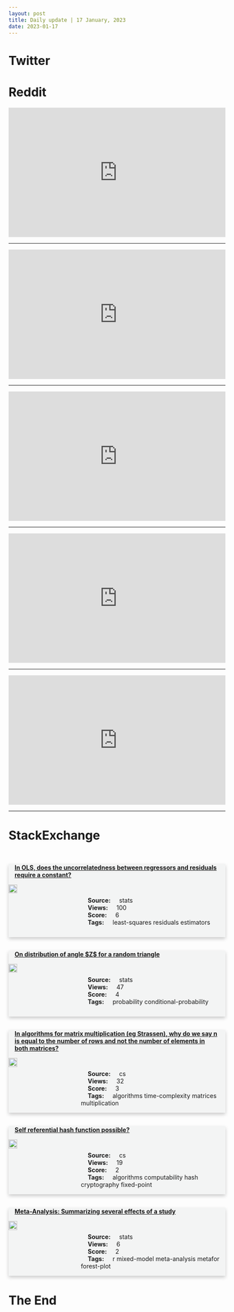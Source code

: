 ```yaml
---
layout: post
title: Daily update | 17 January, 2023
date: 2023-01-17
---
```


<script async src="https://platform.twitter.com/widgets.js" charset="utf-8"></script>


<script src='https://storage.ko-fi.com/cdn/scripts/overlay-widget.js'></script>
<script>
  kofiWidgetOverlay.draw('themldojo', {
    'type': 'floating-chat',
    'floating-chat.donateButton.text': 'Support me',
    'floating-chat.donateButton.background-color': '#f45d22',
    'floating-chat.donateButton.text-color': '#fff'
  });
</script>

# Twitter 

<blockquote class="twitter-tweet"><a href="https://twitter.com/fchollet/status/1614801963815940096"></a></blockquote>

<blockquote class="twitter-tweet"><a href="https://twitter.com/zartajgulwazir/status/1614797915175649288"></a></blockquote>

<blockquote class="twitter-tweet"><a href="https://twitter.com/PeterObi/status/1615033319371964416"></a></blockquote>

<blockquote class="twitter-tweet"><a href="https://twitter.com/BowTiedCyber/status/1615061524686508035"></a></blockquote>

<blockquote class="twitter-tweet"><a href="https://twitter.com/slave_2_liberty/status/1614791153806872576"></a></blockquote>

<blockquote class="twitter-tweet"><a href="https://twitter.com/DeepLearningAI_/status/1615016032602669057"></a></blockquote>

<blockquote class="twitter-tweet"><a href="https://twitter.com/DeepMind/status/1614962666434592776"></a></blockquote>

<blockquote class="twitter-tweet"><a href="https://twitter.com/stanfordnlp/status/1615022650660904960"></a></blockquote>

<blockquote class="twitter-tweet"><a href="https://twitter.com/stanfordnlp/status/1615095399966212096"></a></blockquote>

<blockquote class="twitter-tweet"><a href="https://twitter.com/huggingface/status/1615011106522529799"></a></blockquote>

# Reddit 

<iframe id="reddit-embed" src="https://www.redditmedia.com/r/datascience/comments/10de0j4/the_true_reason_i_chose_to_be_a_ds?ref_source=embed&amp;ref=share&amp;embed=true" sandbox="allow-scripts allow-same-origin allow-popups" style="border: none;" height="300" width="100%" scrolling="yes"></iframe>
<hr style="width:100%;text-align:left;margin-left:0">
<iframe id="reddit-embed" src="https://www.redditmedia.com/r/MachineLearning/comments/10dfex7/d_the_illustrated_stable_diffusion_video?ref_source=embed&amp;ref=share&amp;embed=true" sandbox="allow-scripts allow-same-origin allow-popups" style="border: none;" height="300" width="100%" scrolling="yes"></iframe>
<hr style="width:100%;text-align:left;margin-left:0">
<iframe id="reddit-embed" src="https://www.redditmedia.com/r/MachineLearning/comments/10dggxc/d_tim_dettmers_gpu_advice_blog_updated_for_4000?ref_source=embed&amp;ref=share&amp;embed=true" sandbox="allow-scripts allow-same-origin allow-popups" style="border: none;" height="300" width="100%" scrolling="yes"></iframe>
<hr style="width:100%;text-align:left;margin-left:0">
<iframe id="reddit-embed" src="https://www.redditmedia.com/r/datascience/comments/10d92zq/which_software_do_you_use_when_creating?ref_source=embed&amp;ref=share&amp;embed=true" sandbox="allow-scripts allow-same-origin allow-popups" style="border: none;" height="300" width="100%" scrolling="yes"></iframe>
<hr style="width:100%;text-align:left;margin-left:0">
<iframe id="reddit-embed" src="https://www.redditmedia.com/r/dataengineering/comments/10d9nhf/data_quality_engineering_best_practices?ref_source=embed&amp;ref=share&amp;embed=true" sandbox="allow-scripts allow-same-origin allow-popups" style="border: none;" height="300" width="100%" scrolling="yes"></iframe>
<hr style="width:100%;text-align:left;margin-left:0">

<style>
.card {
box-shadow: 0 4px 8px 0 rgba(0,0,0,0.2);
transition: 0.3s;
width: 100%;
background-color: #F3F4F4;
}
p{
    margin-left:  3em;
    padding-top: 1em;
}
.part2{
    display: grid;
    grid-template-columns: 1fr 3fr;
}
h4{
    margin: 1em;
}

.card:hover {
box-shadow: 0 8px 16px 0 rgba(0,0,0,0.2);
}
b {
padding: 2px 16px;
}
</style>
  
# StackExchange 


  <br>
  <div class="card">
  <h4><a href='https://stats.stackexchange.com/questions/602108/in-ols-does-the-uncorrelatedness-between-regressors-and-residuals-require-a-con'>In OLS, does the uncorrelatedness between regressors and residuals require a constant?</a></h4> 
  <div class="part2">
      <img src="https://cdn.sstatic.net/Sites/stats/Img/apple-touch-icon@2.png?v=344f57aa10cc" alt="Img missing!" style="width:40%">
      <p><b>Source:</b> stats<br><b>Views:</b> 100<br><b>Score:</b> 6<br><b>Tags:</b> <span class="badge badge-dark">least-squares</span> <span class="badge badge-dark">residuals</span> <span class="badge badge-dark">estimators</span></p> 
  </div>
  </div>
      
  <br>
  <div class="card">
  <h4><a href='https://stats.stackexchange.com/questions/602085/on-distribution-of-angle-z-for-a-random-triangle'>On distribution of angle $Z$ for a random triangle</a></h4> 
  <div class="part2">
      <img src="https://cdn.sstatic.net/Sites/stats/Img/apple-touch-icon@2.png?v=344f57aa10cc" alt="Img missing!" style="width:40%">
      <p><b>Source:</b> stats<br><b>Views:</b> 47<br><b>Score:</b> 4<br><b>Tags:</b> <span class="badge badge-dark">probability</span> <span class="badge badge-dark">conditional-probability</span></p> 
  </div>
  </div>
      
  <br>
  <div class="card">
  <h4><a href='https://cs.stackexchange.com/questions/156883/in-algorithms-for-matrix-multiplication-eg-strassen-why-do-we-say-n-is-equal'>In algorithms for matrix multiplication (eg Strassen), why do we say n is equal to the number of rows and not the number of elements in both matrices?</a></h4> 
  <div class="part2">
      <img src="https://cdn.sstatic.net/Sites/cs/Img/apple-touch-icon@2.png?v=324a3e0c2b03" alt="Img missing!" style="width:40%">
      <p><b>Source:</b> cs<br><b>Views:</b> 32<br><b>Score:</b> 3<br><b>Tags:</b> <span class="badge badge-dark">algorithms</span> <span class="badge badge-dark">time-complexity</span> <span class="badge badge-dark">matrices</span> <span class="badge badge-dark">multiplication</span></p> 
  </div>
  </div>
      
  <br>
  <div class="card">
  <h4><a href='https://cs.stackexchange.com/questions/156890/self-referential-hash-function-possible'>Self referential hash function possible?</a></h4> 
  <div class="part2">
      <img src="https://cdn.sstatic.net/Sites/cs/Img/apple-touch-icon@2.png?v=324a3e0c2b03" alt="Img missing!" style="width:40%">
      <p><b>Source:</b> cs<br><b>Views:</b> 19<br><b>Score:</b> 2<br><b>Tags:</b> <span class="badge badge-dark">algorithms</span> <span class="badge badge-dark">computability</span> <span class="badge badge-dark">hash</span> <span class="badge badge-dark">cryptography</span> <span class="badge badge-dark">fixed-point</span></p> 
  </div>
  </div>
      
  <br>
  <div class="card">
  <h4><a href='https://stats.stackexchange.com/questions/602152/meta-analysis-summarizing-several-effects-of-a-study'>Meta-Analysis: Summarizing several effects of a study</a></h4> 
  <div class="part2">
      <img src="https://cdn.sstatic.net/Sites/stats/Img/apple-touch-icon@2.png?v=344f57aa10cc" alt="Img missing!" style="width:40%">
      <p><b>Source:</b> stats<br><b>Views:</b> 6<br><b>Score:</b> 2<br><b>Tags:</b> <span class="badge badge-dark">r</span> <span class="badge badge-dark">mixed-model</span> <span class="badge badge-dark">meta-analysis</span> <span class="badge badge-dark">metafor</span> <span class="badge badge-dark">forest-plot</span></p> 
  </div>
  </div>
      
# The End
